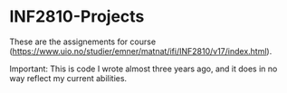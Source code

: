 # INF2810-Projects
These are the assignements for course (https://www.uio.no/studier/emner/matnat/ifi/INF2810/v17/index.html).

Important: This is code I wrote almost three years ago, and it does in no way reflect my current abilities. 
